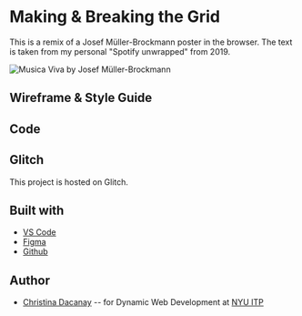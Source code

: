 <!-- Every README should start with an H1 -->

# Making & Breaking the Grid

This is a remix of a Josef Müller-Brockmann poster in the browser. The text is taken from my personal "Spotify unwrapped" from 2019.

![Musica Viva by Josef Müller-Brockmann](http://socks-studio.com/img/blog/Muller-Brockmann-07.-Zurich-Tonhalle.-musica-viva.-Concert-poster-1959.jpg)

## Wireframe & Style Guide

<!-- It is essential to describe how to set up your project -->

## Code

## Glitch

This project is hosted on Glitch.

## Built with

- [VS Code](https://code.visualstudio.com/)
- [Figma](https://www.figma.com/)
- [Github](https://github.com)

## Author

- [Christina Dacanay](http://cdacanay.com/) -- for Dynamic Web Development at [NYU ITP](https://itp.nyu.edu)

<!-- ## Code of Conduct -->

<!-- Please read the [CODE OF CONDUCT](https://www.mozilla.org/en-US/about/governance/policies/participation/) -->

<!-- ## License -->

<!-- This is README template is licensed according to [Attribution 4.0 International (CC BY 4.0) ](https://creativecommons.org/licenses/by/4.0/) -->
<!-- thank and reference all the things that made your project happen -->

<!-- ## Acknowledgements

- [Creative Commons](https://creativecommons.org/licenses/by/4.0/) for their licensing documentation
- [The Good ReadMe Project](https://github.com/itp-dwd/2020-spring/blob/master/templates/readme-template.md) -->
  <!-- For your assignments you might consider  -->
